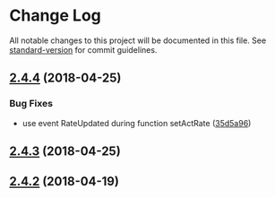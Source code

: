# Change Log

All notable changes to this project will be documented in this file. See [standard-version](https://github.com/conventional-changelog/standard-version) for commit guidelines.

<a name="2.4.4"></a>
## [2.4.4](https://git.brickblock-dev.io/platform/smart-contracts/compare/v2.4.3...v2.4.4) (2018-04-25)


### Bug Fixes

* use event RateUpdated during function setActRate ([35d5a96](https://git.brickblock-dev.io/platform/smart-contracts/commits/35d5a96))



<a name="2.4.3"></a>
## [2.4.3](https://git.brickblock-dev.io/platform/smart-contracts/compare/v2.4.2...v2.4.3) (2018-04-25)



<a name="2.4.2"></a>
## [2.4.2](https://git.brickblock-dev.io/platform/smart-contracts/compare/v2.3.2...v2.4.2) (2018-04-19)
